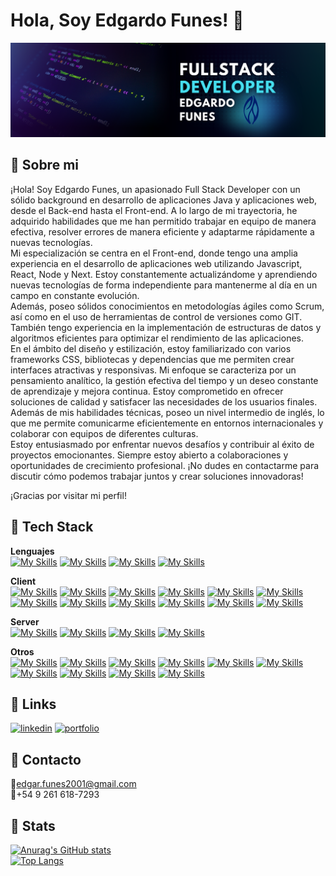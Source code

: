 
# Hola, Soy Edgardo Funes! 👋


![Logo](./banner.png)


## 🚀 Sobre mi
¡Hola! Soy Edgardo Funes, un apasionado Full Stack Developer con un sólido background en desarrollo de aplicaciones Java y aplicaciones web, desde el Back-end hasta el Front-end. A lo largo de mi trayectoria, he adquirido habilidades que me han permitido trabajar en equipo de manera efectiva, resolver errores de manera eficiente y adaptarme rápidamente a nuevas tecnologías. </br>
Mi especialización se centra en el Front-end, donde tengo una amplia experiencia en el desarrollo de aplicaciones web utilizando Javascript, React, Node y Next. Estoy constantemente actualizándome y aprendiendo nuevas tecnologías de forma independiente para mantenerme al día en un campo en constante evolución. </br>
Además, poseo sólidos conocimientos en metodologías ágiles como Scrum, así como en el uso de herramientas de control de versiones como GIT. También tengo experiencia en la implementación de estructuras de datos y algoritmos eficientes para optimizar el rendimiento de las aplicaciones. </br>
En el ámbito del diseño y estilización, estoy familiarizado con varios frameworks CSS, bibliotecas y dependencias que me permiten crear interfaces atractivas y responsivas.
Mi enfoque se caracteriza por un pensamiento analítico, la gestión efectiva del tiempo y un deseo constante de aprendizaje y mejora continua. Estoy comprometido en ofrecer soluciones de calidad y satisfacer las necesidades de los usuarios finales.
Además de mis habilidades técnicas, poseo un nivel intermedio de inglés, lo que me permite comunicarme eficientemente en entornos internacionales y colaborar con equipos de diferentes culturas. </br>
Estoy entusiasmado por enfrentar nuevos desafíos y contribuir al éxito de proyectos emocionantes. Siempre estoy abierto a colaboraciones y oportunidades de crecimiento profesional. ¡No dudes en contactarme para discutir cómo podemos trabajar juntos y crear soluciones innovadoras! </br>

¡Gracias por visitar mi perfil!

## 🔵 Tech Stack

**Lenguajes**<br />
[![My Skills](https://skillicons.dev/icons?i=js)](https://developer.mozilla.org/es/docs/Web/JavaScript)
[![My Skills](https://skillicons.dev/icons?i=java)](https://www.java.com/es/)
[![My Skills](https://skillicons.dev/icons?i=cpp)](https://es.wikipedia.org/wiki/C%2B%2B)
[![My Skills](https://skillicons.dev/icons?i=py)](https://www.python.org)

**Client** <br />
[![My Skills](https://skillicons.dev/icons?i=html)](https://developer.mozilla.org/es/docs/Web/HTML)
[![My Skills](https://skillicons.dev/icons?i=css)](https://developer.mozilla.org/es/docs/Web/CSS)
[![My Skills](https://skillicons.dev/icons?i=react)](https://es.react.dev)
[![My Skills](https://skillicons.dev/icons?i=electron)](https://www.electronjs.org/es/)
[![My Skills](https://skillicons.dev/icons?i=nextjs)](https://nextjs.org)
[![My Skills](https://skillicons.dev/icons?i=redux)](https://react-redux.js.org)
[![My Skills](https://skillicons.dev/icons?i=tailwind)](https://tailwindcss.com)
[![My Skills](https://skillicons.dev/icons?i=materialui)](https://mui.com)
[![My Skills](https://skillicons.dev/icons?i=bootstrap)](https://getbootstrap.com)
[![My Skills](https://skillicons.dev/icons?i=sass)](https://sass-lang.com)
[![My Skills](https://skillicons.dev/icons?i=emotion)](https://emotion.sh/docs/introduction)
[![My Skills](https://skillicons.dev/icons?i=styledcomponents)](https://styled-components.com)

**Server** <br />
[![My Skills](https://skillicons.dev/icons?i=nodejs)](https://nodejs.org/es)
[![My Skills](https://skillicons.dev/icons?i=express)](https://expressjs.com/es/)
[![My Skills](https://skillicons.dev/icons?i=mongodb)](https://www.mongodb.com/es)
[![My Skills](https://skillicons.dev/icons?i=postgres)](https://www.postgresql.org)

**Otros** <br />
[![My Skills](https://skillicons.dev/icons?i=postman)](https://www.postman.com)
[![My Skills](https://skillicons.dev/icons?i=arduino)](https://www.arduino.cc)
[![My Skills](https://skillicons.dev/icons?i=discord)](https://discord.com)
[![My Skills](https://skillicons.dev/icons?i=eclipse)](https://eclipseide.org)
[![My Skills](https://skillicons.dev/icons?i=figma)](https://www.figma.com)
[![My Skills](https://skillicons.dev/icons?i=git)](https://git-scm.com)
[![My Skills](https://skillicons.dev/icons?i=github)](https://github.com)
[![My Skills](https://skillicons.dev/icons?i=godot)](https://godotengine.org)
[![My Skills](https://skillicons.dev/icons?i=ps)](https://www.adobe.com/ar/products/photoshop.html)
[![My Skills](https://skillicons.dev/icons?i=vscode)](https://code.visualstudio.com)


## 🔗 Links
[![linkedin](https://img.shields.io/badge/linkedin-0A66C2?style=for-the-badge&logo=linkedin&logoColor=white)](https://www.linkedin.com/in/edgardo-ibar-funes-ortiz-54ba41217/)
[![portfolio](https://img.shields.io/badge/my_portfolio-000?style=for-the-badge&logo=ko-fi&logoColor=white)](https://portfolio-ednesor.vercel.app)

## 💬 Contacto
🔔edgar.funes2001@gmail.com<br />
🔔+54 9 261 618-7293

## 🤟 Stats
[![Anurag's GitHub stats](https://github-readme-stats.vercel.app/api?username=Ednesor&show_icons=true&theme=radical)](https://github.com/anuraghazra/github-readme-stats) <br />
[![Top Langs](https://github-readme-stats.vercel.app/api/top-langs/?username=Ednesor&layout=compact&theme=radical)](https://github.com/anuraghazra/github-readme-stats)
